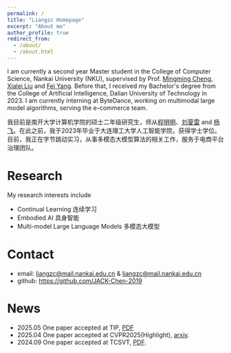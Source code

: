 ```yaml
---
permalink: /
title: "Liangzc Homepage"
excerpt: "About me"
author_profile: true
redirect_from: 
  - /about/
  - /about.html
---
```


I am currently a second year Master student in the College of Computer Science, Nankai University (NKU), supervised by Prof. [Mingming Cheng](https://mmcheng.net/), [Xialei Liu](https://mmcheng.net/xliu/) and [Fei Yang](https://cc.nankai.edu.cn/2021/0323/c13621a550002/page.htm). Before that, I received my Bachelor's degree from the College  of Artificial Intelligence, Dalian University of Technology in 2023. I am currently interning at ByteDance, working on multimodal large model algorithms, serving the e-commerce team.

我目前是南开大学计算机学院的硕士二年级研究生，师从[程明明](https://mmcheng.net/)、[刘夏雷](https://mmcheng.net/xliu/) and [杨飞](https://cc.nankai.edu.cn/2021/0323/c13621a550002/page.htm)。在此之前，我于2023年毕业于大连理工大学人工智能学院，获得学士学位。目前，我正在字节跳动实习，从事多模态大模型算法的相关工作，服务于电商平台治理团队。

Research
======
My research interests include
* Continual Learning 连续学习
* Embodied AI 具身智能
* Multi-model Large Language Models 多模态大模型

Contact
======
- email: liangzc@mail.nankai.edu.cn & liangzc@mail.nankai.edu.cn
- github: https://github.com/JACK-Chen-2019

News
======
- 2025.05 One paper accepted at TIP, [PDF](https://ieeexplore.ieee.org/document/11030217)
- 2025.04 One paper accepted at CVPR2025(Highlight), [arxiv](https://arxiv.org/abs/2503.21076).
- 2024.09 One paper accepted at TCSVT, [PDF](https://ieeexplore.ieee.org/abstract/document/10681473/).
